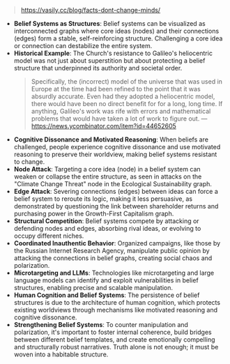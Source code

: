 
> https://vasily.cc/blog/facts-dont-change-minds/

- **Belief Systems as Structures**: Belief systems can be visualized as interconnected graphs where core ideas (nodes) and their connections (edges) form a stable, self-reinforcing structure. Challenging a core idea or connection can destabilize the entire system.
- **Historical Example**: The Church's resistance to Galileo's heliocentric model was not just about superstition but about protecting a belief structure that underpinned its authority and societal order.
  > Specifically, the (incorrect) model of the universe that was used in Europe at the time had been refined to the point that it was absurdly accurate. Even had they adopted a heliocentric model, there would have been no direct benefit for for a long, long time. If anything, Galileo's work was rife with errors and mathematical problems that would have taken a lot of work to figure out. — https://news.ycombinator.com/item?id=44652605
- **Cognitive Dissonance and Motivated Reasoning**: When beliefs are challenged, people experience cognitive dissonance and use motivated reasoning to preserve their worldview, making belief systems resistant to change.
- **Node Attack**: Targeting a core idea (node) in a belief system can weaken or collapse the entire structure, as seen in attacks on the "Climate Change Threat" node in the Ecological Sustainability graph.
- **Edge Attack**: Severing connections (edges) between ideas can force a belief system to reroute its logic, making it less persuasive, as demonstrated by questioning the link between shareholder returns and purchasing power in the Growth-First Capitalism graph.
- **Structural Competition**: Belief systems compete by attacking or defending nodes and edges, absorbing rival ideas, or evolving to occupy different niches.
- **Coordinated Inauthentic Behavior**: Organized campaigns, like those by the Russian Internet Research Agency, manipulate public opinion by attacking the connections in belief graphs, creating social chaos and polarization.
- **Microtargeting and LLMs**: Technologies like microtargeting and large language models can identify and exploit vulnerabilities in belief structures, enabling precise and scalable manipulation.
- **Human Cognition and Belief Systems**: The persistence of belief structures is due to the architecture of human cognition, which protects existing worldviews through mechanisms like motivated reasoning and cognitive dissonance.
- **Strengthening Belief Systems**: To counter manipulation and polarization, it's important to foster internal coherence, build bridges between different belief templates, and create emotionally compelling and structurally robust narratives. Truth alone is not enough; it must be woven into a habitable structure.
